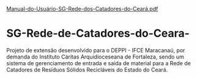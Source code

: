[Manual-do-Usuário-SG-Rede-dos-Catadores-do-Ceará.pdf](https://github.com/JCAragao/SG-Rede-de-Catadores-do-Ceara-/files/10832918/Manual-do-Usuario-SG-Rede-dos-Catadores-do-Ceara.pdf)


# SG-Rede-de-Catadores-do-Ceara-
Projeto de extensão desenvolvido para o DEPPI - IFCE Maracanaú, por demanda do Instituto Cáritas Arquidioceseana de Fortaleza, sendo um sistema de gerenciamento de entrada e saída de material para a Rede de Catadores de Resíduos Sólidos Recicláveis do Estado do Ceará.
